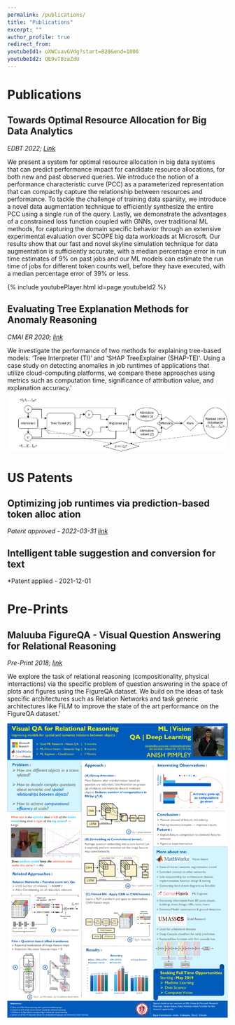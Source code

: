 ```yaml
---
permalink: /publications/
title: "Publications"
excerpt: ""
author_profile: true
redirect_from: 
youtubeId1: oXWCuavGVdg?start=820&end=1006
youtubeId2: QE9vT0zaZdU
---
```


# Publications

## Towards Optimal Resource Allocation for Big Data Analytics
*EDBT 2022; [Link](https://openproceedings.org/2022/conf/edbt/paper-78.pdf)*    

We present a system for optimal resource allocation in big data systems that can predict performance impact for candidate resource allocations, for both new and past observed queries. We introduce the notion of a performance characteristic curve (PCC) as a parameterized representation that can compactly capture the relationship between resources and performance. To tackle the challenge of training data sparsity, we introduce a novel data augmentation technique to efficiently synthesize the entire PCC using a single run of the query. Lastly, we demonstrate the advantages of a constrained loss function coupled with GNNs, over traditional ML methods, for capturing the domain specific behavior through an extensive experimental evaluation over SCOPE big data workloads at Microsoft. Our results show that our fast and novel skyline simulation technique for data augmentation is sufficiently accurate, with a median percentage error in run time estimates of 9% on past jobs and our ML models can estimate the run time of jobs for different token counts well, before they have executed, with a median percentage error of 39% or less.

{% include youtubePlayer.html id=page.youtubeId2 %}

## Evaluating Tree Explanation Methods for Anomaly Reasoning
*CMAI ER 2020; [link](https://arxiv.org/pdf/2010.06734.pdf)*          

We investigate the performance of two methods for explaining tree-based models: ‘Tree Interpreter (TI)’ and 'SHAP TreeExplainer (SHAP-TE)'. Using a case study on detecting anomalies in job runtimes of applications that utilize cloud-computing platforms, we compare these approaches using metrics such as computation time, significance of attribution value, and explanation accuracy.'

<img src="https://raw.githubusercontent.com/AnishPimpley/anishpimpley.github.io/master/media/cmai_poster.png" alt="model arch explainer" width="800"/>

# US Patents

## Optimizing job runtimes via prediction-based token alloc ation
*Patent approved - 2022-03-31 [link](https://patents.google.com/patent/US20220100763A1/en)*

## Intelligent table suggestion and conversion for text
*Patent applied - 2021-12-01

# Pre-Prints

## Maluuba FigureQA - Visual Question Answering for Relational Reasoning
*Pre-Print 2018; [link](https://gshruti95.github.io/VQA.pdf)*          

We explore the task of relational reasoning (compositionality, physical interractions) via the specific problem of question answering in the space of plots and figures using the FigureQA dataset. We build on the ideas of task specific architectures such as Relation Networks and task generic architectures like FiLM to improve the state of the art performance on the FigureQA dataset.'

<img src="https://raw.githubusercontent.com/AnishPimpley/anishpimpley.github.io/master/media/poster_maluuba_resized.jpg" alt="Poster Maluuba VQA" width="800"/>